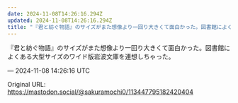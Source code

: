 ```yaml
---
date: 2024-11-08T14:26:16.294Z
updated: 2024-11-08T14:26:16.294Z
title: "『君と紡ぐ物語』のサイズがまた想像より一回り大きくて面白かった。図書館によくある[...]"
---
```


<p>『君と紡ぐ物語』のサイズがまた想像より一回り大きくて面白かった。図書館によくある大型サイズのワイド版岩波文庫を連想しちゃった。</p>

&mdash; 2024-11-08 14:26:16 UTC

Original URL: https://mastodon.social/@sakuramochi0/113447795182420404
